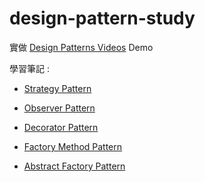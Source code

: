 # design-pattern-study
實做 [Design Patterns Videos](https://www.youtube.com/watch?v=v9ejT8FO-7I&list=PLrhzvIcii6GNjpARdnO4ueTUAVR9eMBpc&ab_channel=ChristopherOkhravi) Demo

學習筆記 :
- [Strategy Pattern](https://blog.zhengweiliu.com/posts/design-pattern/strategy-pattern/)  

- [Observer Pattern](https://blog.zhengweiliu.com/posts/design-pattern/observer-pattern/)  

- [Decorator Pattern](https://blog.zhengweiliu.com/posts/design-pattern/decorator-pattern/)  

- [Factory Method Pattern](https://blog.zhengweiliu.com/posts/design-pattern/factory-method-pattern/)  

- [Abstract Factory Pattern](https://blog.zhengweiliu.com/posts/design-pattern/abstract-factory-pattern/)

